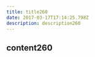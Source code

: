 ```yaml
---
title: title260
date: 2017-03-17T17:14:25.798Z
description: description260
---
```


## content260
  
